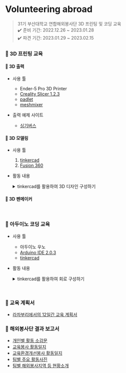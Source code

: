# Volunteering abroad
> 31기 부산대학교 연합해외봉사단 3D 프린팅 및 코딩 교육<br>
> ✔️ 준비 기간: 2022.12.26 ~ 2023.01.28<br>
> ✔️ 파견 기간: 2023.01.29 ~ 2023.02.15

### 🐰 3D 프린팅 교육

#### 📌 3D 출력
- 사용 툴
  - Ender-5 Pro 3D Printer
  - [Creality Slicer 1.2.3](https://www.creality.com/pages/download-ender-5-pro?spm=..page_1934481.products_display_1.1)
  - [padlet](https://padlet.com/misumi/goqhd31)
  - [meshmixer](https://meshmixer.com/download.html)
  
- 출력 예제 사이트
  - [싱기버스](https://www.thingiverse.com/)

#### 📌 3D 모델링
- 사용 툴
   1.  [tinkercad](https://www.tinkercad.com/)
   2.  [Fusion 360](https://www.autodesk.co.kr/products/fusion-360/overview?us_oa=dotcom-us&us_si=cf376ffa-4286-4af7-82f4-958eab58df35&us_st=Fusion%20360&us_pt=NINVFUS&term=1-YEAR&tab=subscription&plc=F360)
   
- 활동 내용
  <details>
  <summary>tinkercad를 활용하여 3D 디자인 구성하기</summary>
  <div markdown="1">

  - [1. octopus](https://www.tinkercad.com/things/kxNUOq86cKG)
  - [2. BWO](https://www.tinkercad.com/things/lyM4WPaAQoG)

  </div>
  </details>

#### 📌 3D 펜메이커

<br>

### 🐰 아두이노 코딩 교육
- 사용 툴
  - 아두이노 우노
  - [Arduino IDE 2.0.3](https://www.arduino.cc/en/software)
  - [tinkercad](https://www.tinkercad.com/)

- 활동 내용
  <details>
  <summary>tinkercad를 활용하여 회로 구성하기</summary>
  <div markdown="1">

  - [1. led 점멸](https://www.tinkercad.com/things/fBh1q4Wwjx3)
  - [2. led RGB 점등](https://www.tinkercad.com/things/dUfmrnZgyZs)
  - [3. 풀업, 풀다운 button](https://www.tinkercad.com/things/357YXfEmBHD)
  - [4. 가변저항](https://www.tinkercad.com/things/5rotRhtK55j)
  - [5. button과 led 제어](https://www.tinkercad.com/things/gi95G22G5gW)

  </div>
  </details>

<br>


### 🐰 교육 계획서
* [라차부리에서의 12일간 교육 계획서](https://drive.google.com/file/d/1W4OV3uBvo4vqoajZiMjqQ23VmdBj9I7r/view?usp=sharing)

### 🐰 해외봉사단 결과 보고서
* [개인별 활동 소감문](https://drive.google.com/file/d/1Eo65mHSzmv12xYo9RSNDPlB6kXKTgU-4/view?usp=sharing)
* [교육봉사 활동일지](https://drive.google.com/file/d/1Kw9Z9jvVdrCvnW7a5nVKslv2Pz2xOGF_/view?usp=sharing)
* [교육환경개선봉사 활동일지](https://drive.google.com/file/d/15zmD_0qbKzJn_1vs2BrlKOlIf0loJyX2/view?usp=sharing)
* [팀별 주요 활동사진](https://drive.google.com/file/d/1t-nxstBLcWlZGD5HaGIPf4LU0yfvgvv6/view?usp=sharing)
* [팀별 해외봉사지역 등 현황소개](https://drive.google.com/file/d/101P38nAIembw2ecRQPsNheGgjPDrt5Do/view?usp=sharing)
